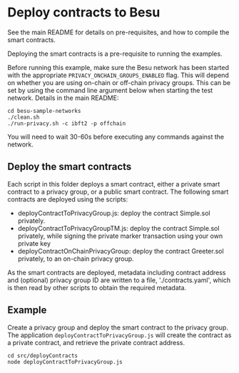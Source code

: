 # Deploy contracts to Besu
See the main README for details on pre-requisites, and how to compile the smart contracts.

Deploying the smart contracts is a pre-requisite to running the examples.

Before running this example, make sure the Besu network has been started with the appropriate `PRIVACY_ONCHAIN_GROUPS_ENABLED` flag. This will depend on whether you are using on-chain or off-chain privacy groups. This can be set by using the command line argument below when starting the test network. Details in the main README:

```
cd besu-sample-networks
./clean.sh
./run-privacy.sh -c ibft2 -p offchain
```

You will need to wait 30-60s before executing any commands against the network.

## Deploy the smart contracts
Each script in this folder deploys a smart contract, either a private smart contract to a privacy group, or a public smart contract. The following smart contracts are deployed using the scripts:

* deployContractToPrivacyGroup.js: deploy the contract Simple.sol privately.
* deployContractToPrivacyGroupTM.js: deploy the contract Simple.sol privately, while signing the private marker transaction using your own private key
* deployContractOnChainPrivacyGroup: deploy the contract Greeter.sol privately, to an on-chain privacy group.

As the smart contracts are deployed, metadata including contract address and (optional) privacy group ID are written to a file, './contracts.yaml', which is then read by other scripts to obtain the required metadata.

## Example
Create a privacy group and deploy the smart contract to the privacy group. The application `deployContractToPrivacyGroup.js` will create the contract as a private contract, and retrieve the private contract address. 

```
cd src/deployContracts
node deployContractToPrivacyGroup.js
```

